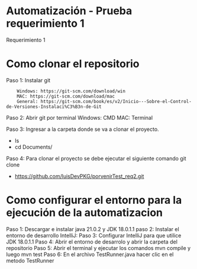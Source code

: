 # Automatización - Prueba requerimiento 1
Requerimiento 1

# Como clonar el repositorio
Paso 1: Instalar git 

        Windows: https://git-scm.com/download/win 
        MAC: https://git-scm.com/download/mac 
        General: https://git-scm.com/book/es/v2/Inicio---Sobre-el-Control-de-Versiones-Instalaci%C3%B3n-de-Git

Paso 2: Abrir git por terminal Windows: CMD MAC: Terminal

Paso 3: Ingresar a la carpeta donde se va a clonar el proyecto.

- ls
- cd Documents/

Paso 4: Para clonar el proyecto se debe ejecutar el siguiente comando git clone
- https://github.com/luisDevPKG/porvenirTest_req2.git

# Como configurar el entorno para la ejecución de la automatizacion
Paso 1: Descargar e instalar java 21.0.2 y JDK 18.0.1.1
paso 2: Instalar el entorno de desarrollo IntelliJ:
Paso 3: Configurar IntelliJ para que utilice JDK 18.0.1.1
Paso 4: Abrir el entorno de desarrolo y abrir la carpeta del repositorio
Paso 5: Abrir el terminal y ejecutar los comandos mvn compile y luego mvn test
Paso 6: En el archivo TestRunner.java hacer clic en el metodo TestRunner